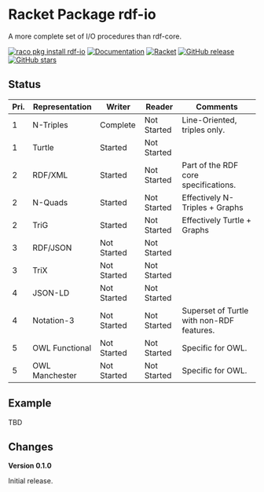 Racket Package rdf-io
=======
A more complete set of I/O procedures than rdf-core.

[![raco pkg install rdf-io](https://img.shields.io/badge/raco%20pkg%20install-rdf--io-blue.svg)](http://pkgs.racket-lang.org/package/rdf-dc)
[![Documentation](https://img.shields.io/badge/raco%20docs-rdf--io-blue.svg)](http://docs.racket-lang.org/rdf-dc/index.html)
[![Racket](https://github.com/johnstonskj/racket-rdf-io/actions/workflows/racket.yml/badge.svg)](https://github.com/johnstonskj/racket-rdf-dc/actions/workflows/racket.yml)
[![GitHub release](https://img.shields.io/github/release/johnstonskj/racket-rdf-io.svg?style=flat-square)](https://github.com/johnstonskj/racket-rdf-dc/releases)
[![GitHub stars](https://img.shields.io/github/stars/johnstonskj/racket-rdf-io.svg)](https://github.com/johnstonskj/racket-rdf-dc/stargazers)

## Status

| Pri. | Representation | Writer      | Reader      | Comments                                  |
|------|----------------|-------------|-------------|-------------------------------------------|
| 1    | N-Triples      | Complete    | Not Started | Line-Oriented, triples only.              |
| 1    | Turtle         | Started     | Not Started |                                           |
| 2    | RDF/XML        | Started     | Not Started | Part of the RDF core specifications.      |
| 2    | N-Quads        | Started     | Not Started | Effectively N-Triples + Graphs            |
| 2    | TriG           | Started     | Not Started | Effectively Turtle + Graphs               |
| 3    | RDF/JSON       | Not Started | Not Started |                                           |
| 3    | TriX           | Not Started | Not Started |                                           |
| 4    | JSON-LD        | Not Started | Not Started |                                           |
| 4    | Notation-3     | Not Started | Not Started | Superset of Turtle with non-RDF features. |
| 5    | OWL Functional | Not Started | Not Started | Specific for OWL.                         |
| 5    | OWL Manchester | Not Started | Not Started | Specific for OWL.                         |

## Example

TBD

## Changes

**Version 0.1.0**

Initial release.
